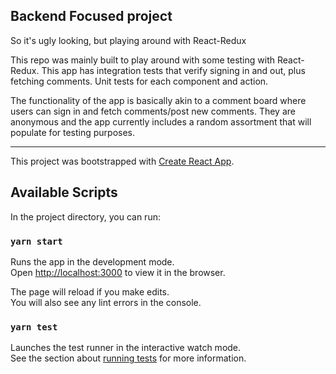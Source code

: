 ## Backend Focused project

So it's ugly looking, but playing around with React-Redux

This repo was mainly built to play around with some testing with React-Redux. This app has integration tests that verify signing in and out, plus fetching comments. Unit tests for each component and action.

The functionality of the app is basically akin to a comment board where users can sign in and fetch comments/post new comments. They are anonymous and the app currently includes a random assortment that will populate for testing purposes.

______________________________________________________________

This project was bootstrapped with [Create React App](https://github.com/facebook/create-react-app).

## Available Scripts

In the project directory, you can run:

### `yarn start`

Runs the app in the development mode.<br />
Open [http://localhost:3000](http://localhost:3000) to view it in the browser.

The page will reload if you make edits.<br />
You will also see any lint errors in the console.

### `yarn test`

Launches the test runner in the interactive watch mode.<br />
See the section about [running tests](https://facebook.github.io/create-react-app/docs/running-tests) for more information.

